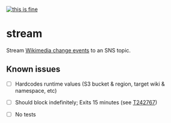 [![this is fine](https://img.shields.io/badge/Dev%20status-Works%20For%20Me-red.svg)](https://media.giphy.com/media/z9AUvhAEiXOqA/source.gif)

stream
======

Stream [Wikimedia change events][1] to an SNS topic.


Known issues
------------

- [ ] Hardcodes runtime values (S3 bucket & region, target wiki & namespace, etc)
- [ ] Should block indefinitely; Exits 15 minutes (see [T242767][2])
- [ ] No tests


[1]: https://wikitech.wikimedia.org/wiki/Event_Platform/EventStreams
[2]: https://phabricator.wikimedia.org/T242767
